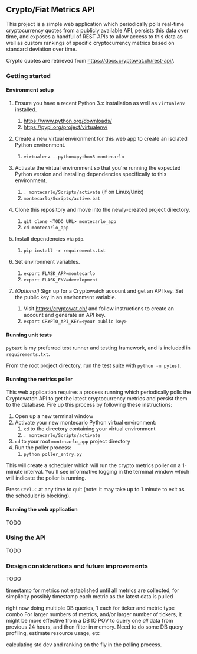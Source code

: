 ## Crypto/Fiat Metrics API
This project is a simple web application which periodically polls real-time cryptocurrency quotes from a publicly
available API, persists this data over time, and exposes a handful of REST APIs to allow access to this data as well
as custom rankings of specific cryptocurrency metrics based on standard deviation over time.

Crypto quotes are retrieved from https://docs.cryptowat.ch/rest-api/.

### Getting started

#### Environment setup

1. Ensure you have a recent Python 3.x installation as well as `virtualenv` installed.
    1. https://www.python.org/downloads/
    2. https://pypi.org/project/virtualenv/


2. Create a new virtual environment for this web app to create an isolated Python environment.
    1. `virtualenv --python=python3 montecarlo`


3. Activate the virtual environment so that you're running the expected Python version and installing dependencies
   specifically to this environment.
    1. `. montecarlo/Scripts/activate` (if on Linux/Unix)
    2. `montecarlo/Scripts/active.bat`


4. Clone this repository and move into the newly-created project directory.
    1. `git clone <TODO URL> montecarlo_app`
    2. `cd montecarlo_app`


5. Install dependencies via `pip`.
    1. `pip install -r requirements.txt`


6. Set environment variables.
    1. `export FLASK_APP=montecarlo`
    2. `export FLASK_ENV=development`


7. *(Optional)* Sign up for a Cryptowatch account and get an API key. Set the public key in an environment variable.
    1. Visit https://cryptowat.ch/ and follow instructions to create an account and generate an API key.
    2. `export CRYPTO_API_KEY=<your public key>`


#### Running unit tests

`pytest` is my preferred test runner and testing framework, and is included in `requirements.txt`.

From the root project directory, run the test suite with `python -m pytest`.


#### Running the metrics poller

This web application requires a process running which periodically polls the Cryptowatch API to get the latest cryptocurrency
metrics and persist them to the database. Fire up this process by following these instructions:

1. Open up a new terminal window
2. Activate your new montecarlo Python virtual environment:
    1. `cd` to the directory containing your virtual environment
    2. `. montecarlo/Scripts/activate`
3. `cd` to your root `montecarlo_app` project directory
4. Run the poller process:
    1. `python poller_entry.py`
   
This will create a scheduler which will run the crypto metrics poller on a 1-minute interval. You'll see informative
logging in the terminal window which will indicate the poller is running.

Press `Ctrl-C` at any time to quit (note: it may take up to 1 minute to exit as the scheduler is blocking).

#### Running the web application

TODO


### Using the API

TODO


### Design considerations and future improvements

TODO

timestamp for metrics not established until all metrics are collected, for simplicity
possibly timestamp each metric as the latest data is pulled

right now doing multiple DB queries, 1 each for ticker and metric type combo
For larger numbers of metrics, and/or larger number of tickers, it might be more effective
from a DB IO POV to query one *all* data from previous 24 hours, and then filter in memory.
Need to do some DB query profiling, estimate resource usage, etc

calculating std dev and ranking on the fly in the polling process.